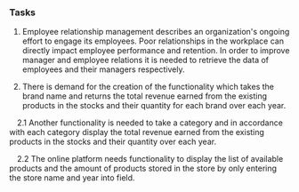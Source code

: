 ### Tasks
1. Employee relationship management describes an organization's ongoing effort to engage its employees. Poor relationships in the workplace can directly impact employee performance and retention. In order to improve manager and employee relations it is needed to retrieve the data of employees and their managers respectively.  

2. There is demand for the creation of the functionality which takes the brand name and returns the total revenue earned from the existing products in the stocks and their quantity for each brand over each year. 

&emsp;2.1 Another functionality is needed to take a category and in accordance with each category display the total revenue earned from the existing products in the stocks and their quantity over each year.

&emsp;2.2 The online platform needs functionality to display the list of available products and the amount of products stored in the store by only entering the store name and year into field.
